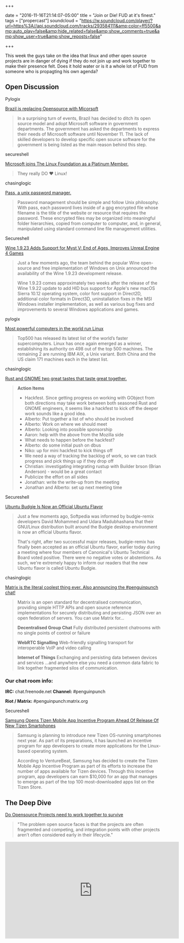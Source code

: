 +++

date = "2016-11-16T21:14:07-05:00"
title = "Join or Die! FUD at it's finest."
tags = ["propercast"]
soundcloud = "https://w.soundcloud.com/player/?url=https%3A//api.soundcloud.com/tracks/293584111&amp;color=ff5500&amp;auto_play=false&amp;hide_related=false&amp;show_comments=true&amp;show_user=true&amp;show_reposts=false"

+++

This week the guys take on the idea that linux and other open source projects are in danger of dying if they do not join up and work together to make their presence felt. Does it hold water or is it a whole lot of FUD from someone who is propagting his own agenda? 


## Open Discussion

Pylogix

[Brazil is replacing Opensource with
Micorsoft](http://news.softpedia.com/news/brazil-to-replace-open-source-software-with-microsoft-products-510140.shtml/)

> In a surprising turn of events, Brazil has decided to ditch its open source
> model and adopt Microsoft software in government departments. The government
> has asked the departments to express their needs of Microsoft software until
> November 11. The lack of skilled developers to develop specific open source
> software for the government is being listed as the main reason behind this
> step.

secureshell

[Microsoft joins The Linux Foundation as a Platinum
Member.](http://venturebeat.com/2016/11/16/microsoft-joins-the-linux-foundation-as-a-platinum-member/)

> They really DO ♥ Linux!

chasinglogic

[Pass, a unix password manager.](https://www.passwordstore.org/)

> Password management should be simple and follow Unix philosophy. With pass,
> each password lives inside of a gpg encrypted file whose filename is the
> title of the website or resource that requires the password. These encrypted
> files may be organized into meaningful folder hierarchies, copied from
> computer to computer, and, in general, manipulated using standard command
> line file management utilities.

Secureshell

[Wine 1.9.23 Adds Support for Myst V: End of Ages, Improves Unreal Engine 4
Games](http://news.softpedia.com/news/wine-1-9-23-adds-support-for-myst-v-end-of-ages-improves-unreal-engine-4-games-510155.shtml)

> Just a few moments ago, the team behind the popular Wine open-source and free
> implementation of Windows on Unix announced the availability of the Wine
> 1.9.23 development release.
>
> Wine 1.9.23 comes approximately two weeks after the release of the Wine
> 1.9.22 update to add HID bus support for Apple's new macOS Sierra 10.12
> operating system, color font support in Direct2D, additional color formats in
> Direct3D, uninstallation fixes in the MSI Windows installer implementation,
> as well as various bug fixes and improvements to several Windows applications
> and games.


pylogix

[Most powerful computers in the world run
Linux](https://fossbytes.com/500-fastest-supercomputers-world-run-linux/)

> Top500 has released its latest list of the world’s faster supercomputers.
> Linux has once again emerged as a winner, establishing its authority on 498
> out of the top 500 machines. The remaining 2 are running IBM AIX, a Unix
> variant. Both China and the US claim 171 machines each in the latest list.


chasinglogic

[Rust and GNOME two great tastes that taste great
together.](https://internals.rust-lang.org/t/rust-and-gnome-meeting-notes/4339)

> **Action Items**
> 
> - Hackfest. Since getting progress on working with GObject from both
>   directions may take work between both seasoned Rust and GNOME engineers, it
>   seems like a hackfest to kick off the deeper work sounds like a good idea.
> - Alberto: Put together a list of who should be involved
> - Alberto: Work on where we should meet
> - Alberto: Looking into possible sponsorship
> - Aaron: help with the above from the Mozilla side
> - What needs to happen before the hackfest?
> - Alberto: do some initial push on dbus
> - Niko: up for mini hackfest to kick things off
> - We need a way of tracking the backlog of work, so we can track progress and
>   pick things up if they drop off
> - Christian: investigating integrating rustup with Builder
brson (Brian Anderson) - would be a great contact
> - Publicize the effort on all sides
> - Jonathan: write the write-up from the meeting
> - Jonathan and Alberto: set up next meeting time

Secureshell

[Ubuntu Budgie Is Now an Official Ubuntu
Flavor](http://news.softpedia.com/news/ubuntu-budgie-is-now-an-official-ubuntu-flavor-510062.shtml)

> Just a few moments ago, Softpedia was informed by budgie-remix developers
> David Mohammed and Udara Madubhashana that their GNU/Linux distribution built
> around the Budgie desktop environment is now an official Ubuntu flavor.
>
> That's right, after two successful major releases, budgie-remix has finally
> been accepted as an official Ubuntu flavor, earlier today during a meeting
> where four members of Canonical's Ubuntu Technical Board voted positive.
> There were no negative votes or abstentions. As such, we're extremely happy
> to inform our readers that the new Ubuntu flavor is called Ubuntu Budgie.

chasinglogic

[Matrix is the literal coolest thing ever. Also announcing the #penguinpunch
chat!](https://matrix.org)

> Matrix is an open standard for decentralised communication, providing simple
> HTTP APIs and open source reference implementations for securely distributing
> and persisting JSON over an open federation of servers.
> You can use Matrix for…
>
> **Decentralised Group Chat**
> Fully distributed persistent chatrooms with no single points of control or
> failure
>
> **WebRTC Signalling**
> Web-friendly signalling transport for interoperable VoIP and video calling
>
> **Internet of Things**
> Exchanging and persisting data between devices and services
…and anywhere else you need a common data fabric to link together fragmented
silos of communication.

### Our chat room info:

**IRC:** chat.freenode.net
**Channel:** #penguinpunch

**Riot / Matrix:** #penguinpunch:matrix.org

Secureshell

[Samsung Opens Tizen Mobile App Incentive Program Ahead Of Release Of New Tizen
Smartphones](http://www.ibtimes.com/samsung-opens-tizen-mobile-app-incentive-program-ahead-release-new-tizen-smartphones-2445402)

> Samsung is planning to introduce new Tizen OS-running smartphones next year.
> As part of its preparations, it has launched an incentive program for app
> developers to create more applications for the Linux-based operating system. 
>
> According to VentureBeat, Samsung has decided to create the Tizen Mobile App
> Incentive Program as part of its efforts to increase the number of apps
> available for Tizen devices. Through this incentive program, app developers
> can earn $10,000 for an app that manages to emerge as part of the top 100
> most-downloaded apps list on the Tizen Store. 

## The Deep Dive

[Do Opensource Projects need to work together to
survive](https://www.linux.com/news/open-source-projects-must-work-together-survive)

> "The problem open source faces is that the projects are often fragmented and
> competing, and integration points with other projects aren’t often considered
> early in their lifecycle."

<iframe width="560" height="312"
src="https://www.youtube.com/embed/VE2MQ3w8d1M?list=PLGeM09tlguZTvqV5g7KwFhxDlWi4njK6n" frameborder="0" allowfullscreen></iframe>

